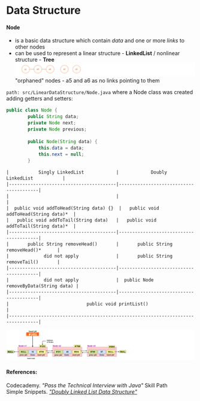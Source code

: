 # Data Structure

#### Node
- is a basic data structure which contain _data_ and one or more _links_ to other nodes
- can be used to represent a linear structure - **LinkedList** / nonlinear structure - **Tree**  
![alt-фото](https://github.com/e-terven/data_structure/blob/8d5cfef41134791fcdde8b48ea43bc5fad27dc51/images/Screenshot%202023-07-22%20at%2017.18.39.png)  
"orphaned" nodes - a5 and a6 as no links pointing to them

` path: src/LinearDataStructure/Node.java ` where a Node class was created adding getters and setters:
```java
public class Node {
        public String data;
        private Node next;
        private Node previous;

        public Node(String data) {
            this.data = data;
            this.next = null;
        }
```

  


```no-highlight
|           Singly LinkedList            |            Doubly LinkedList           |
|----------------------------------------|----------------------------------------| 
|                                        |                                        |
|  public void addToHead(String data) {}  |   public void addToHead(String data)*  |   
|   public void addToTail(String data)   |   public void addToTail(String data)*  |
|----------------------------------------|----------------------------------------|
|       public String removeHead()       |       public String removeHead()*      |
|             did not apply              |       public String removeTail()       |
|----------------------------------------|----------------------------------------| 
|             did not apply              |  public Node removeByData(String data) |
|----------------------------------------|----------------------------------------|
|                             public void printList()                             |
|---------------------------------------------------------------------------------|
```
![alt-image](https://github.com/e-terven/data_structure/blob/7ceab5b7d1f72099725caf9d0bbc2b55bc9b365c/images/Screenshot%202023-07-22%20at%2021.04.23.png)  


#### References:  
Codecademy. _"Pass the Technical Interview with Java"_ Skill Path      
Simple Snippets. _["Doubly Linked List Data Structure"](https://simplesnippets.tech/doubly-linked-list-data-structure-all-operations-c-program-to-implement-doubly-linked-list/)_



